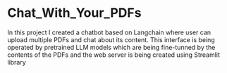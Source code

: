 # Chat_With_Your_PDFs
In this project I created a chatbot based on Langchain where user can upload multiple PDFs and chat about its content. This interface is being operated by pretrained LLM models which are being fine-tunned by the contents of the PDFs  and the web server is being created using Streamlit library
